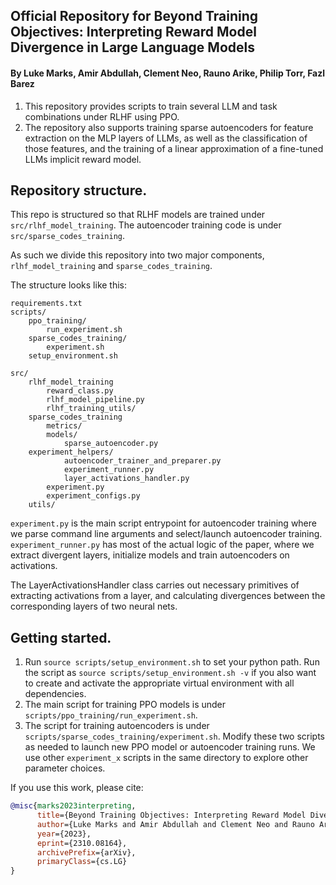## Official Repository for Beyond Training Objectives: Interpreting Reward Model Divergence in Large Language Models
#### By Luke Marks, Amir Abdullah, Clement Neo, Rauno Arike, Philip Torr, Fazl Barez 
1. This repository provides scripts to train several LLM and task combinations under RLHF using PPO.
2. The repository also supports training sparse autoencoders for feature extraction on the MLP layers of LLMs, as well as the classification of those features, and the training of a linear approximation of a fine-tuned LLMs implicit reward model.

## Repository structure.
This repo is structured so that RLHF models are trained under `src/rlhf_model_training`.
The autoencoder training code is under `src/sparse_codes_training`.

As such we divide this repository into two major components, `rlhf_model_training` and `sparse_codes_training`.

The structure looks like this:

```
requirements.txt
scripts/
    ppo_training/
        run_experiment.sh
    sparse_codes_training/
        experiment.sh
    setup_environment.sh

src/
    rlhf_model_training
        reward_class.py
        rlhf_model_pipeline.py
        rlhf_training_utils/
    sparse_codes_training
        metrics/
        models/
            sparse_autoencoder.py
	experiment_helpers/
            autoencoder_trainer_and_preparer.py
            experiment_runner.py
            layer_activations_handler.py
        experiment.py
        experiment_configs.py
    utils/
```

`experiment.py` is the main script entrypoint for autoencoder training where we parse command line arguments and select/launch autoencoder training. `experiment_runner.py` has most of the actual logic of the paper, where we extract divergent layers, initialize models and train autoencoders on activations.

The LayerActivationsHandler class carries out necessary primitives of extracting activations from a layer, and calculating divergences between the corresponding layers of two neural nets.

## Getting started.
1. Run `source scripts/setup_environment.sh` to set your python path. Run the script as `source scripts/setup_environment.sh -v` if you also want to create and activate the appropriate virtual environment with all dependencies.
2. The main script for training PPO models is under `scripts/ppo_training/run_experiment.sh`.
3. The script for training autoencoders is under `scripts/sparse_codes_training/experiment.sh`. Modify these two scripts as needed to launch new PPO model or autoencoder training runs. We use other `experiment_x` scripts in the same directory to explore other parameter choices.

If you use this work, please cite:

```bibtex
@misc{marks2023interpreting,
      title={Beyond Training Objectives: Interpreting Reward Model Divergence in Large Language Models}, 
      author={Luke Marks and Amir Abdullah and Clement Neo and Rauno Arike and Philip Torr and Fazl Barez},
      year={2023},
      eprint={2310.08164},
      archivePrefix={arXiv},
      primaryClass={cs.LG}
}
